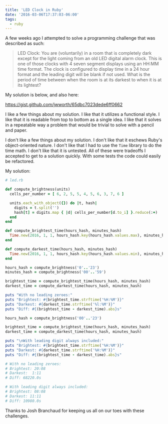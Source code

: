 ```yaml
---
title: 'LED Clock in Ruby'
date: '2016-03-06T17:37:03-06:00'
tags:
  - ruby
---
```


A few weeks ago I attempted to solve a programming challenge that was described as such:

> LED Clock: You are (voluntarily) in a room that is completely dark except for
> the light coming from an old LED digital alarm clock. This is one of those
> clocks with 4 seven segment displays using an HH:MM time format. The clock is
> configured to display time in a 24 hour format and the leading digit will be
> blank if not used. What is the period of time between when the room is at its
> darkest to when it is at its lightest?

My solution is below, and also here:

https://gist.github.com/jwworth/65dbc7023dede6ff0662

I like a few things about my solution. I like that it utilizes a functional style. I like that it is readable from top to bottom as a single idea. I like that it solves in a repeatable way a problem that would be trivial to solve with a pencil and paper.

I don't like a few things about my solution. I don't like that it eschews Ruby's object-oriented nature. I don't like that I had to use the `Time` library to do the time math. I don't like that it is untested. All of these were tradeoffs I accepted to get to a solution quickly. With some tests the code could easily be refactored.

My solution:

```ruby
# led.rb

def compute_brightness(units)
  cells_per_number = [ 6, 2, 5, 5, 4, 5, 6, 3, 7, 6 ]

  units.each_with_object({}) do |t, hash|
    digits = t.split('')
    hash[t] = digits.map { |d| cells_per_number[d.to_i] }.reduce(:+)
  end
end

def compute_brightest_time(hours_hash, minutes_hash)
  Time.new(2016, 1, 1, hours_hash.key(hours_hash.values.max), minutes_hash.key(minutes_hash.values.max))
end

def compute_darkest_time(hours_hash, minutes_hash)
  Time.new(2016, 1, 1, hours_hash.key(hours_hash.values.min), minutes_hash.key(minutes_hash.values.min))
end

hours_hash = compute_brightness('0'..'23')
minutes_hash = compute_brightness('00'..'59')

brightest_time = compute_brightest_time(hours_hash, minutes_hash)
darkest_time = compute_darkest_time(hours_hash, minutes_hash)

puts "With no leading zeroes:"
puts "Brightest: #{brightest_time.strftime('%H:%M')}"
puts "Darkest: #{darkest_time.strftime('%l:%M')}"
puts "Diff: #{(brightest_time - darkest_time).abs}s"

hours_hash = compute_brightness('00'..'23')

brightest_time = compute_brightest_time(hours_hash, minutes_hash)
darkest_time = compute_darkest_time(hours_hash, minutes_hash)

puts "\nWith leading digit always included:"
puts "Brightest: #{brightest_time.strftime('%H:%M')}"
puts "Darkest: #{darkest_time.strftime('%H:%M')}"
puts "Diff: #{(brightest_time - darkest_time).abs}s"

# With no leading zeroes:
# Brightest: 20:08
# Darkest:  1:11
# Diff: 68220.0s

# With leading digit always included:
# Brightest: 08:08
# Darkest: 11:11
# Diff: 10980.0s
```

Thanks to Josh Branchaud for keeping us all on our toes with these challenges.
